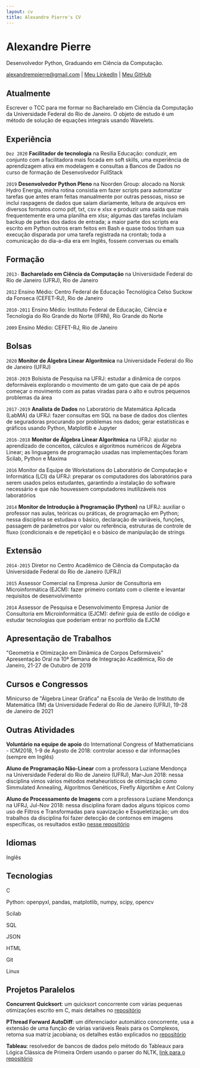```yaml
---
layout: cv
title: Alexandre Pierre's CV
---
```

# Alexandre Pierre
Desenvolvedor Python, Graduando em Ciência da Computação.

<div id="webaddress">
<a href="mailto:alexandrempierre@gmail.com">alexandrempierre@gmail.com</a>
| <a href="https://www.linkedin.com/in/alexandrempierre">Meu LinkedIn</a>
| <a href="https://github.com/alexandrempierre">Meu GitHub</a>
</div>


<!--## Currently-->
## Atualmente

Escrever o TCC para me formar no Bacharelado em Ciência da Computação da Universidade Federal do Rio de Janeiro. O objeto de estudo é um método de solução de equações integrais usando Wavelets.

<!--## Teaching Experience-->
## Experiência

`Dez 2020` __Facilitador de tecnologia__ na Resilia Educação: conduzir, em conjunto com a facilitadora mais focada em soft skills, uma experiência de aprendizagem ativa em modelagem e consultas a Bancos de Dados no curso de formação de Desenvolvedor FullStack

`2019` __Desenvolvedor Python Pleno__ na Noorden Group: alocado na Norsk Hydro Energia, minha rotina consistia em fazer scripts para automatizar tarefas que antes eram feitas manualmente por outras pessoas, nisso se inclui raspagens de dados que saíam diariamente, leitura de arquivos em diversos formatos como pdf, txt, csv e xlsx e produzir uma saída que mais frequentemente era uma planilha em xlsx; algumas das tarefas incluíam backup de partes dos dados de entrada; a maior parte dos scripts era escrito em Python outros eram feitos em Bash e quase todos tinham sua execução disparada por uma tarefa registrada na crontab; toda a comunicação do dia-a-dia era em Inglês, fossem conversas ou emails

<!--## Research Experience-->

<!--## Education-->
## Formação

`2013-` __Bacharelado em Ciência da Computação__ na Universidade Federal do Rio de Janeiro (UFRJ), Rio de Janeiro

`2012` Ensino Médio: Centro Federal de Educação Tecnológica Celso Suckow da Fonseca (CEFET-RJ), Rio de Janeiro

`2010-2011` Ensino Médio: Instituto Federal de Educação, Ciência e Tecnologia do Rio Grande do Norte (IFRN), Rio Grande do Norte

`2009` Ensino Médio: CEFET-RJ, Rio de Janeiro 

<!--## Scientific Publications-->

<!--## Scholarships-->
## Bolsas

`2020` __Monitor de Álgebra Linear Algorítmica__ na Universidade Federal do Rio de Janeiro (UFRJ)

`2018-2019` Bolsista de Pesquisa na UFRJ: estudar a dinâmica de corpos deformáveis explorando o movimento de um gato que caia de pé após começar o movimento com as patas viradas para o alto e outros pequenos problemas da área

`2017-2019` __Analista de Dados__ no Laboratório de Matemática Aplicada (LabMA) da UFRJ: fazer consultas em SQL na base de dados dos clientes de seguradoras procurando por problemas nos dados; gerar estatísticas e gráficos usando Python, Matplotlib e Jupyter

`2016-2018` __Monitor de Álgebra Linear Algorítmica__ na UFRJ: ajudar no aprendizado de conceitos, cálculos e algoritmos numéricos de Álgebra Linear; as linguagens de programação usadas nas implementações foram Scilab, Python e Maxima

`2016` Monitor da Equipe de Workstations do Laboratório de Computação e Informática (LCI) da UFRJ: preparar os computadores dos laboratórios para serem usados pelos estudantes, garantindo a instalação do software necessário e que não houvessem computadores inutilizáveis nos laboratórios

`2014` __Monitor de Introdução à Programação (Python)__ na UFRJ: auxiliar o professor nas aulas, teóricas ou práticas, de programação em Python; nessa disciplina se estudava o básico, declaração de variáveis, funções, passagem de parâmetros por valor ou referência, estruturas de controle de fluxo (condicionais e de repetição) e o básico de manipulação de strings

<!--## Secondments-->
## Extensão

`2014-2015` Diretor no Centro Acadêmico de Ciência da Computação da Universidade Federal do Rio de Janeiro (UFRJ)

`2015` Assessor Comercial na Empresa Junior de Consultoria em Microinformática (EJCM): fazer primeiro contato com o cliente e levantar requisitos de desenvolvimento

`2014` Assessor de Pesquisa e Desenvolvimento Empresa Junior de Consultoria em Microinformática (EJCM): definir guia de estilo de código e estudar tecnologias que poderiam entrar no portfólio da EJCM

<!--## Presentations-->
## Apresentação de Trabalhos

"Geometria e Otimização em Dinâmica de Corpos Deformáveis" Apresentação Oral na 10ª Semana de Integração Acadêmica, Rio de Janeiro, 21-27 de Outubro de 2019

<!--## Schools and Meetings-->
## Cursos e Congressos

Minicurso de "Álgebra Linear Gráfica" na Escola de Verão de Instituto de Matemática (IM) da Universidade Federal do Rio de Janeiro (UFRJ), 19-28 de Janeiro de 2021

<!--## Extra activities-->
## Outras Atividades

__Voluntário na equipe de apoio__ do International Congress of Mathematicians - ICM2018, 1-9 de Agosto de 2018: controlar acesso e dar informações (sempre em Inglês)

__Aluno de Programação Não-Linear__ com a professora Luziane Mendonça na Universidade Federal do Rio de Janeiro (UFRJ), Mar-Jun 2018: nessa disciplina vimos vários métodos metaheurísticos de otimização como Simmulated Annealing, Algoritmos Genéticos, Firefly Algortihm e Ant Colony

__Aluno de Processamento de Imagens__ com a professora Luziane Mendonça na UFRJ, Jul-Nov 2018: nessa disciplina foram dados alguns tópicos como uso de Filtros e Transformadas para suavização e Esqueletização; um dos trabalhos da disciplina foi fazer detecção de contornos em imagens específicas, os resultados estão [nesse repositório](https://github.com/alexandrempierre/pnl2-trabalho-2)

<!--## Languages and Computing Skills-->
## Idiomas

Inglês

## Tecnologias

C

Python: openpyxl, pandas, matplotlib, numpy, scipy, opencv

Scilab

SQL

JSON

HTML

Git

Linux

<!--Isso também é parte de Extra activities-->
## Projetos Paralelos

__Concurrent Quicksort__: um quicksort concorrente com várias pequenas otimizações escrito em C, mais detalhes no [repositório](https://github.com/alexandrempierre/concurrent-quicksort)

__PThread Forward AutoDiff__: um diferenciador automático concorrente, usa a extensão de uma função de várias variáveis Reais para os Complexos, retorna sua matriz jacobiana; os detalhes estão explicados no [repositório](https://github.com/alexandrempierre/pthread-forward-autodiff)

__Tableau__: resolvedor de bancos de dados pelo método do Tableaux para Lógica Clássica de Primeira Ordem usando o parser do NLTK, [link para o repositório](https://github.com/alexandrempierre/tableau)

<!--Mudanças que eu fizer no meu fork desse currículo entram aqui (em Extras)-->

<!-- ### Footer

Last updated: May 2021 -->


